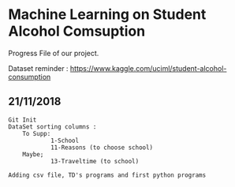 # Machine Learning on Student Alcohol Comsuption

Progress File of our project. 

Dataset reminder : https://www.kaggle.com/uciml/student-alcohol-consumption

## 21/11/2018

```
Git Init
DataSet sorting columns :
	To Supp:
			1-School
			11-Reasons (to choose school)
	Maybe;
			13-Traveltime (to school)
			
Adding csv file, TD's programs and first python programs
```
